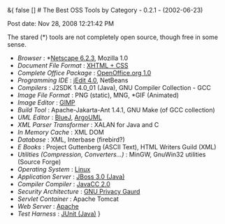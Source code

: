 &{<nil> false <nil> <nil> [] <nil> <nil> <nil> <nil> # The Best OSS Tools by Category - 0.2.1 - (2002-06-23)

Post date: Nov 28, 2008 12:21:42 PM

The stared (*) tools are not completely open source, though free in some sense.

*   *Browser* : \*[Netscape 6.2.3](http://www.netscape.com/), Mozilla 1.0
*   *Document File Format* : [XHTML + CSS](http://www.w3c.org/)
*   *Complete Office Package* : [OpenOffice.org 1.0](http://www.openoffice.org/)
*   *Programming IDE* : [jEdit 4.0](http://www.jedit.org/), NetBeans
*   *Compilers* : J2SDK 1.4.0_01 (Java), GNU Compiler Collection - GCC
*   *Image File Format* : PNG (static), MNG, \*GIF (Animated)
*   *Image Editor* : [GIMP](http://www.gimp.org/)
*   *Build Tool* : Apache-Jakarta-Ant 1.4.1, GNU Make (of GCC collection)
*   *UML Editor* : [BlueJ](http://www.bluej.org/), [ArgoUML](http://www.argouml.org/)
*   *XML Parser Transformer* : XALAN for Java and C
*   *In Memory Cache* : XML DOM
*   *Database* : XML, Interbase (firebird?)
*   *E Books* : Project Guttenberg (ASCII Text), HTML Writers Guild (XML)
*   *Utilities (Compression, Converters...)* : MinGW, GnuWin32 utilities (Source Forge)
*   *Operating System* : [Linux](http://www.linux.org/)
*   *Application Server* : [JBoss 3.0 (Java)](http://www.jboss.org/)
*   *Compiler Compiler* : [JavaCC 2.0](http://www.metamata.com/)
*   *Security Architecture* : [GNU Privacy Gaurd](http://www.gnupg.org/)
*   *Servlet Container* : Apache Tomcat
*   *Web Server* : [Apache](http://www.apache.org/)
*   *Test Harness* : [JUnit (Java)](http://www.junit.org/)
}